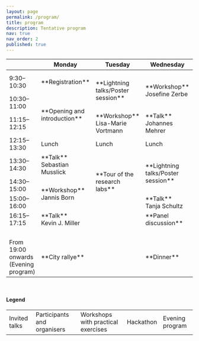 ```yaml
---
layout: page
permalink: /program/
title: program
description: Tentative program
nav: true
nav_order: 2
published: true
---
```



<table class="table table-bordered">
  <thead>
    <tr>
      <th scope="col"></th>
      <th scope="col">Monday</th>
      <th scope="col">Tuesday</th>
      <th scope="col">Wednesday</th>
      <th scope="col">Thursday</th>
      <th scope="col">Friday</th>
    </tr>
  </thead>
  <tbody>
    <tr>
        <td> 9:30–10:30 </td>
        <td markdown="span" class="bg-warning"> **Registration** </td>
        <td markdown="span" rowspan="2" class="bg-warning"> **Lightning talks/Poster session** </td>
        <td markdown="span" rowspan="2" class="bg-danger"> **Workshop** <br> Josefine Zerbe </td>
        <td markdown="span" rowspan="3" class="bg-info"> **Hackathon** </td>
        <td markdown="span" class="bg-primary">**Closing keynote** <br> Tim Kietzmann</td>
    </tr>
    <tr>
        <td> 10:30–11:00 </td>
        <td markdown="span" rowspan="2" class="bg-warning"> **Opening and introduction** </td>
        <td markdown="span" rowspan="2" class="bg-info"> **Project presentations**</td> 
    </tr>
    <tr>
        <td> 11:15–12:15 </td>
        <!-- <td markdown="span" class="bg-primary"> **Opening keynote <br> TBA** <br>  </td> -->
        <td markdown="span" class="bg-danger"> **Workshop** <br> Lisa-Marie Vortmann </td>
        <td markdown="span" class="bg-primary">**Talk** <br> Johannes Mehrer</td>
    </tr>
    <tr>
        <td> 12:15–13:30 </td>
        <td> Lunch </td>
        <td> Lunch </td>
        <td> Lunch </td>
        <td> Lunch </td>
        <td> Lunch </td>
    </tr>
    <tr>
        <td> 13:30–14:30 </td>
        <td markdown="span" class="bg-primary"> **Talk** <br> Sebastian Musslick </td>
        <td markdown="span" rowspan="3" class="bg-warning"> **Tour of the research labs** </td>
        <td markdown="span" rowspan="2" class="bg-warning"> **Lightning talks/Poster session** </td>
        <td markdown="span" rowspan="2" class="bg-primary"> **Seminar** </td>
        <td markdown="span" rowspan="3" class="bg-warning"> **Hackathon prizes, feedback and closing** </td>
    </tr>
    <tr>
        <td> 14:30–15:00 </td>
        <td markdown="span" rowspan="2" class="bg-danger"> **Workshop** <br> Jannis Born </td>
    </tr>
    <tr>
        <td> 15:00–16:00 </td>
        <td markdown="span" class="bg-primary"> **Talk** <br> Tanja Schultz </td>
        <td markdown="span" rowspan="4" class="bg-info"> **Hackathon** </td>
    </tr>
    <tr>
        <td> 16:15–17:15 </td>
        <td markdown="span" class="bg-primary"> **Talk** <br> Kevin J. Miller </td>
        <td> &nbsp; </td>
        <td markdown="span" class="bg-primary"> **Panel discussion** <br> </td>
        <td> &nbsp; </td>
    </tr>
    <tr>
        <td> &nbsp; </td>
        <td> &nbsp; </td>
        <td> &nbsp; </td>
        <td> &nbsp; </td>
        <td> &nbsp; </td>
    </tr>
    <tr>
        <td> From 19:00 onwards (Evening program) </td>
        <td markdown="span" class="bg-success"> **City rallye** </td>
        <td> &nbsp; </td>
        <td markdown="span" class="bg-success"> **Dinner** </td>
        <td> &nbsp; </td>
    </tr>
  </tbody>
</table>

<br>

#### Legend

<table class="table table-bordered">
  <tbody>
    <tr>
        <td class="bg-primary">Invited talks</td>
        <td class="bg-warning">Participants and organisers</td>
        <td  class="bg-danger">Workshops with practical exercises</td>
        <td class="bg-info">Hackathon</td>
        <td class="bg-success">Evening program</td>
    </tr>
  </tbody>
</table>